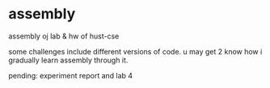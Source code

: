 # assembly

assembly oj lab & hw of hust-cse

some challenges include different versions of code. u may get 2 know how i gradually learn assembly through it.

pending:
experiment report and lab 4